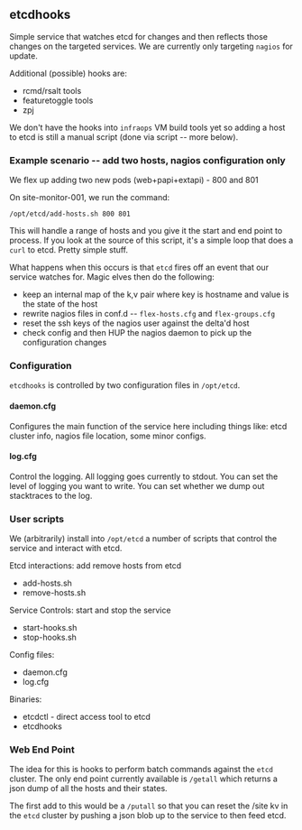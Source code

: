 ## etcdhooks

Simple service that watches etcd for changes and then reflects those changes on the targeted services.  We are currently only targeting `nagios` for update.

Additional (possible) hooks are:
  - rcmd/rsalt tools
  - featuretoggle tools
  - zpj

We don't have the hooks into `infraops` VM build tools yet so adding a host to etcd is still a manual script (done via script -- more below).

### Example scenario -- add two hosts, nagios configuration only

We flex up adding two new pods (web+papi+extapi) - 800 and 801

On site-monitor-001, we run the command:

    /opt/etcd/add-hosts.sh 800 801

This will handle a range of hosts and you give it the start and end point to process.  If you look at the source of this script, it's a simple loop that does a `curl` to etcd.  Pretty simple stuff.

What happens when this occurs is that `etcd` fires off an event that our service watches for.  Magic elves then do the following:
  - keep an internal map of the k,v pair where key is hostname and value is the state of the host
  - rewrite nagios files in conf.d -- `flex-hosts.cfg` and `flex-groups.cfg`
  - reset the ssh keys of the nagios user against the delta'd host
  - check config and then HUP the nagios daemon to pick up the configuration changes 


### Configuration

`etcdhooks` is controlled by two configuration files in `/opt/etcd`.

#### daemon.cfg

Configures the main function of the service here including things like: etcd cluster info, nagios file location, some minor configs.

#### log.cfg

Control the logging.  All logging goes currently to stdout.  You can set the level of logging you want to write.  You can set whether we dump out stacktraces to the log.


### User scripts

We (arbitrarily) install into `/opt/etcd` a number of scripts that control the service and interact with etcd.

Etcd interactions: add remove hosts from etcd

  - add-hosts.sh
  - remove-hosts.sh  

Service Controls: start and stop the service

  - start-hooks.sh
  - stop-hooks.sh

Config files: 

  - daemon.cfg  
  - log.cfg  

Binaries: 

  - etcdctl - direct access tool to etcd
  - etcdhooks  


### Web End Point

The idea for this is hooks to perform batch commands against the `etcd` cluster.  The only end point currently available is `/getall` which returns a json dump of all the hosts and their states.

The first add to this would be a `/putall` so that you can reset the /site kv in the `etcd` cluster by pushing a json blob up to the service to then feed etcd.





